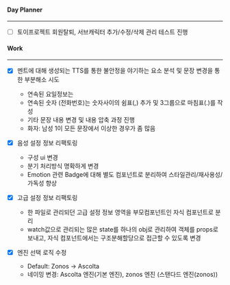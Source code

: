 
#### Day Planner
---
- [ ] 토이프로젝트 회원탈퇴, 서브캐릭터 추가/수정/삭제 관리 테스트 진행


#### Work
---
- [x] 멘트에 대해 생성되는 TTS를 통한 불안정을 야기하는 요소 분석 및 문장 변경을 통한 부분해소 시도
	- 연속된 요일정보는
	- 연속된 숫자 (전화번호)는 숫자사이의 쉼표(,) 추가 및 3그룹으로 마침표(.)를 작성
	- 기타 문장 내용 변경 및 내용 압축 과정 진행
	- 화자: 남성 1이 모든 문장에서 이상한 경우가 좀 많음

- [x] 음성 설정 정보 리팩토링
	- 구성 ui 변경
	- 분기 처리방식 명확하게 변경 
	- Emotion 관련 Badge에 대해 별도 컴포넌트로 분리하여 스타일관리/재사용성/가독성 향상

- [x] 고급 설정 정보 리팩토링
	- 한 파일로 관리되던 고급 설정 정보 영역을 부모컴포넌트인 자식 컴포넌트로 분리
	- watch값으로 관리되는 많은 state를 하나의 obj로 관리하여 객체를 props로 보내고, 자식 컴포넌트에서는 구조분해할당으로 접근할 수 있도록 변경

- [x] 엔진 선택 로직 수정
	- Default: Zonos -> Ascolta
	- 네이밍 변경: Ascolta 엔진(기본 엔진), zonos 엔진 (스탠다드 엔진(zonos))